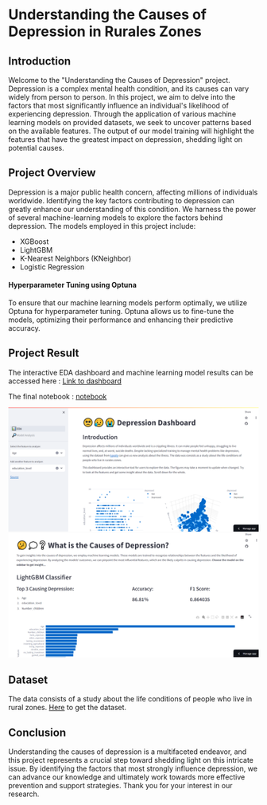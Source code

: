 # Understanding the Causes of Depression in Rurales Zones

## Introduction
Welcome to the "Understanding the Causes of Depression" project. Depression is a complex mental health condition, and its causes can vary widely from person to person. 
In this project, we aim to delve into the factors that most significantly influence an individual's likelihood of experiencing depression. Through the application of 
various machine learning models on provided datasets, we seek to uncover patterns based on the available features. The output of our model training will highlight 
the features that have the greatest impact on depression, shedding light on potential causes.

## Project Overview
Depression is a major public health concern, affecting millions of individuals worldwide. Identifying the key factors contributing 
to depression can greatly enhance our understanding of this condition. We harness the power of several machine-learning models to explore the factors behind depression. 
The models employed in this project include:
- XGBoost
- LightGBM
- K-Nearest Neighbors (KNeighbor)
- Logistic Regression
#### Hyperparameter Tuning using Optuna
To ensure that our machine learning models perform optimally, we utilize Optuna for hyperparameter tuning. 
Optuna allows us to fine-tune the models, optimizing their performance and enhancing their predictive accuracy.

## Project Result
The interactive EDA dashboard and machine learning model results can be accessed here : 
[Link to dashboard](https://depression-dashboard.streamlit.app/)

The final notebook : [notebook](https://github.com/chukbert/depression-analytics-dashboard/blob/main/depression_eda.ipynb)

![result](/img/pic1.png)
![result](/img/pic2.png)

## Dataset
The data consists of a study about the life conditions of people who live in rural zones. [Here](https://www.kaggle.com/datasets/diegobabativa/depression) to get the dataset.

## Conclusion
Understanding the causes of depression is a multifaceted endeavor, and this project represents a crucial step toward shedding light on this intricate issue. 
By identifying the factors that most strongly influence depression, we can advance our knowledge and ultimately work towards more effective prevention and support strategies. 
Thank you for your interest in our research.

